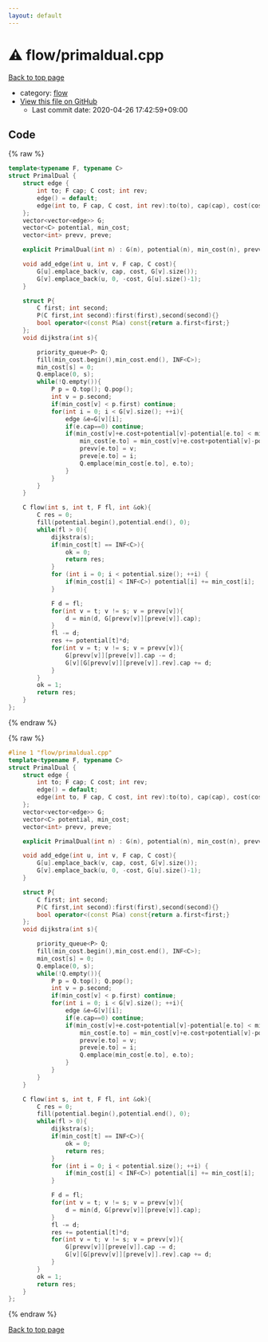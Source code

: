 ```yaml
---
layout: default
---
```


<!-- mathjax config similar to math.stackexchange -->
<script type="text/javascript" async
  src="https://cdnjs.cloudflare.com/ajax/libs/mathjax/2.7.5/MathJax.js?config=TeX-MML-AM_CHTML">
</script>
<script type="text/x-mathjax-config">
  MathJax.Hub.Config({
    TeX: { equationNumbers: { autoNumber: "AMS" }},
    tex2jax: {
      inlineMath: [ ['$','$'] ],
      processEscapes: true
    },
    "HTML-CSS": { matchFontHeight: false },
    displayAlign: "left",
    displayIndent: "2em"
  });
</script>

<script type="text/javascript" src="https://cdnjs.cloudflare.com/ajax/libs/jquery/3.4.1/jquery.min.js"></script>
<script src="https://cdn.jsdelivr.net/npm/jquery-balloon-js@1.1.2/jquery.balloon.min.js" integrity="sha256-ZEYs9VrgAeNuPvs15E39OsyOJaIkXEEt10fzxJ20+2I=" crossorigin="anonymous"></script>
<script type="text/javascript" src="../../assets/js/copy-button.js"></script>
<link rel="stylesheet" href="../../assets/css/copy-button.css" />


# :warning: flow/primaldual.cpp

<a href="../../index.html">Back to top page</a>

* category: <a href="../../index.html#cff5497121104c2b8e0cb41ed2083a9b">flow</a>
* <a href="{{ site.github.repository_url }}/blob/master/flow/primaldual.cpp">View this file on GitHub</a>
    - Last commit date: 2020-04-26 17:42:59+09:00




## Code

<a id="unbundled"></a>
{% raw %}
```cpp
template<typename F, typename C>
struct PrimalDual {
    struct edge {
        int to; F cap; C cost; int rev;
        edge() = default;
        edge(int to, F cap, C cost, int rev):to(to), cap(cap), cost(cost), rev(rev) {};
    };
    vector<vector<edge>> G;
    vector<C> potential, min_cost;
    vector<int> prevv, preve;

    explicit PrimalDual(int n) : G(n), potential(n), min_cost(n), prevv(n), preve(n) {}

    void add_edge(int u, int v, F cap, C cost){
        G[u].emplace_back(v, cap, cost, G[v].size());
        G[v].emplace_back(u, 0, -cost, G[u].size()-1);
    }

    struct P{
        C first; int second;
        P(C first,int second):first(first),second(second){}
        bool operator<(const P&a) const{return a.first<first;}
    };
    void dijkstra(int s){

        priority_queue<P> Q;
        fill(min_cost.begin(),min_cost.end(), INF<C>);
        min_cost[s] = 0;
        Q.emplace(0, s);
        while(!Q.empty()){
            P p = Q.top(); Q.pop();
            int v = p.second;
            if(min_cost[v] < p.first) continue;
            for(int i = 0; i < G[v].size(); ++i){
                edge &e=G[v][i];
                if(e.cap==0) continue;
                if(min_cost[v]+e.cost+potential[v]-potential[e.to] < min_cost[e.to]){
                    min_cost[e.to] = min_cost[v]+e.cost+potential[v]-potential[e.to];
                    prevv[e.to] = v;
                    preve[e.to] = i;
                    Q.emplace(min_cost[e.to], e.to);
                }
            }
        }
    }

    C flow(int s, int t, F fl, int &ok){
        C res = 0;
        fill(potential.begin(),potential.end(), 0);
        while(fl > 0){
            dijkstra(s);
            if(min_cost[t] == INF<C>){
                ok = 0;
                return res;
            }
            for (int i = 0; i < potential.size(); ++i) {
                if(min_cost[i] < INF<C>) potential[i] += min_cost[i];
            }

            F d = fl;
            for(int v = t; v != s; v = prevv[v]){
                d = min(d, G[prevv[v]][preve[v]].cap);
            }
            fl -= d;
            res += potential[t]*d;
            for(int v = t; v != s; v = prevv[v]){
                G[prevv[v]][preve[v]].cap -= d;
                G[v][G[prevv[v]][preve[v]].rev].cap += d;
            }
        }
        ok = 1;
        return res;
    }
};

```
{% endraw %}

<a id="bundled"></a>
{% raw %}
```cpp
#line 1 "flow/primaldual.cpp"
template<typename F, typename C>
struct PrimalDual {
    struct edge {
        int to; F cap; C cost; int rev;
        edge() = default;
        edge(int to, F cap, C cost, int rev):to(to), cap(cap), cost(cost), rev(rev) {};
    };
    vector<vector<edge>> G;
    vector<C> potential, min_cost;
    vector<int> prevv, preve;

    explicit PrimalDual(int n) : G(n), potential(n), min_cost(n), prevv(n), preve(n) {}

    void add_edge(int u, int v, F cap, C cost){
        G[u].emplace_back(v, cap, cost, G[v].size());
        G[v].emplace_back(u, 0, -cost, G[u].size()-1);
    }

    struct P{
        C first; int second;
        P(C first,int second):first(first),second(second){}
        bool operator<(const P&a) const{return a.first<first;}
    };
    void dijkstra(int s){

        priority_queue<P> Q;
        fill(min_cost.begin(),min_cost.end(), INF<C>);
        min_cost[s] = 0;
        Q.emplace(0, s);
        while(!Q.empty()){
            P p = Q.top(); Q.pop();
            int v = p.second;
            if(min_cost[v] < p.first) continue;
            for(int i = 0; i < G[v].size(); ++i){
                edge &e=G[v][i];
                if(e.cap==0) continue;
                if(min_cost[v]+e.cost+potential[v]-potential[e.to] < min_cost[e.to]){
                    min_cost[e.to] = min_cost[v]+e.cost+potential[v]-potential[e.to];
                    prevv[e.to] = v;
                    preve[e.to] = i;
                    Q.emplace(min_cost[e.to], e.to);
                }
            }
        }
    }

    C flow(int s, int t, F fl, int &ok){
        C res = 0;
        fill(potential.begin(),potential.end(), 0);
        while(fl > 0){
            dijkstra(s);
            if(min_cost[t] == INF<C>){
                ok = 0;
                return res;
            }
            for (int i = 0; i < potential.size(); ++i) {
                if(min_cost[i] < INF<C>) potential[i] += min_cost[i];
            }

            F d = fl;
            for(int v = t; v != s; v = prevv[v]){
                d = min(d, G[prevv[v]][preve[v]].cap);
            }
            fl -= d;
            res += potential[t]*d;
            for(int v = t; v != s; v = prevv[v]){
                G[prevv[v]][preve[v]].cap -= d;
                G[v][G[prevv[v]][preve[v]].rev].cap += d;
            }
        }
        ok = 1;
        return res;
    }
};

```
{% endraw %}

<a href="../../index.html">Back to top page</a>

